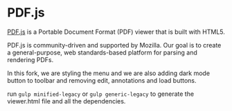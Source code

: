 # PDF.js

[PDF.js](https://mozilla.github.io/pdf.js/) is a Portable Document Format (PDF) viewer that is built with HTML5.

PDF.js is community-driven and supported by Mozilla. Our goal is to
create a general-purpose, web standards-based platform for parsing and
rendering PDFs.

In this fork, we are styling the menu and we are also adding dark mode button to toolbar and removing edit, annotations and load buttons.

run `gulp minified-legacy` or `gulp generic-legacy` to generate the viewer.html file and all the dependencies.
